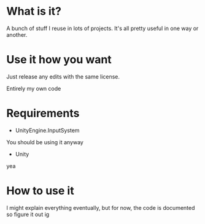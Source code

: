 # What is it?
A bunch of stuff I reuse in lots of projects. It's all pretty useful in one way or another.

# Use it how you want
Just release any edits with the same license.

Entirely my own code

# Requirements
* UnityEngine.InputSystem

You should be using it anyway
* Unity

yea

# How to use it
I might explain everything eventually, but for now, the code is documented so figure it out ig
